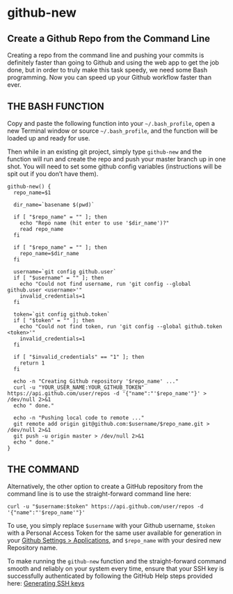 # github-new

## Create a Github Repo from the Command Line

Creating a repo from the command line and pushing your commits is definitely faster than going to Github and using the web app to get the job done, but in order to truly make this task speedy, we need some Bash programming. Now you can speed up your Github workflow faster than ever.

## THE BASH FUNCTION

Copy and paste the following function into your `~/.bash_profile`, open a new Terminal window or source `~/.bash_profile`, and the function will be loaded up and ready for use.

Then while in an existing git project, simply type `github-new` and the function will run and create the repo and push your master branch up in one shot. You will need to set some github config variables (instructions will be spit out if you don’t have them).

```
github-new() {
  repo_name=$1

  dir_name=`basename $(pwd)`

  if [ "$repo_name" = "" ]; then
    echo "Repo name (hit enter to use '$dir_name')?"
    read repo_name
  fi

  if [ "$repo_name" = "" ]; then
    repo_name=$dir_name
  fi

  username=`git config github.user`
  if [ "$username" = "" ]; then
    echo "Could not find username, run 'git config --global github.user <username>'"
    invalid_credentials=1
  fi

  token=`git config github.token`
  if [ "$token" = "" ]; then
    echo "Could not find token, run 'git config --global github.token <token>'"
    invalid_credentials=1
  fi

  if [ "$invalid_credentials" == "1" ]; then
    return 1
  fi

  echo -n "Creating Github repository '$repo_name' ..."
  curl -u "YOUR_USER_NAME:YOUR_GITHUB_TOKEN" https://api.github.com/user/repos -d '{"name":"'$repo_name'"}' > /dev/null 2>&1
  echo " done."

  echo -n "Pushing local code to remote ..."
  git remote add origin git@github.com:$username/$repo_name.git > /dev/null 2>&1
  git push -u origin master > /dev/null 2>&1
  echo " done."
}
```

## THE COMMAND

Alternatively, the other option to create a GitHub repository from the command line is to use the straight-forward command line here:

```
curl -u "$username:$token" https://api.github.com/user/repos -d '{"name":"'$repo_name'"}'
```

To use, you simply replace `$username` with your Github username, `$token` with a Personal Access Token for the same user available for generation in your [Github Settings > Applications](https://github.com/settings/applications), and `$repo_name` with your desired new Repository name.

To make running the `github-new` function and the straight-forward command smooth and reliably on your system every time, ensure that your SSH key is successfully authenticated by following the GitHub Help steps provided here: [Generating SSH keys](https://help.github.com/articles/generating-ssh-keys/)   
